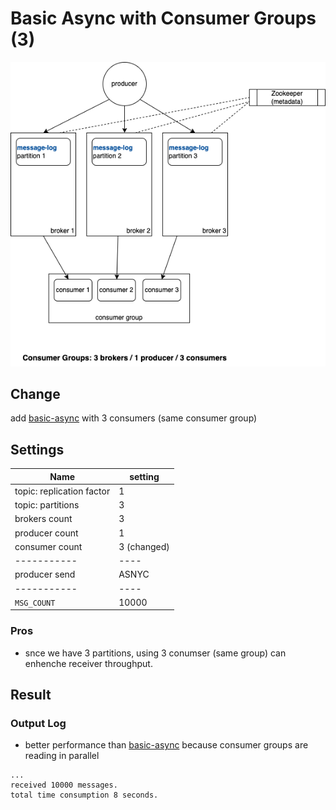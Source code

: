 # Basic Async with Consumer Groups (3)

![](../doc/consumer-groups.png)

## Change
add [basic-async](../basic-async/) with 3 consumers (same consumer group)


## Settings
| Name                     	| setting 	  |
|--------------------------	|---------	  |
| topic: replication factor | 1       	  |
| topic: partitions         | 3       	  |
| brokers count            	| 3       	  |
| producer count           	| 1       	  |
| consumer count           	| 3 (changed) |
| -----------           	  | ----      |
| producer send           	| ASNYC  	  |
| -----------           	  | ----      |
| `MSG_COUNT`               | 10000     |

### Pros
- snce we have 3 partitions, using 3 conumser (same group) can enhenche receiver throughput.

## Result
### Output Log
- better performance than [basic-async](../basic-async/) because consumer groups are reading in parallel
```
...
received 10000 messages. 
total time consumption 8 seconds.
```